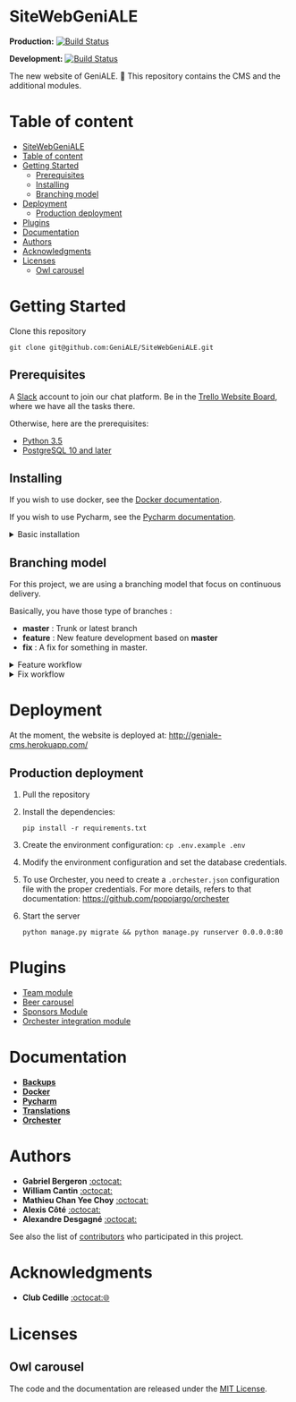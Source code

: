 # SiteWebGeniALE

**Production:** [![Build Status](https://travis-ci.org/GeniALE/SiteWebGeniALE.svg?branch=master)](https://travis-ci.org/GeniALE/SiteWebGeniALE)

**Development:** [![Build Status](https://travis-ci.org/GeniALE/SiteWebGeniALE.svg?branch=develop)](https://travis-ci.org/GeniALE/SiteWebGeniALE)

The new website of GeniALE. :beers:
This repository  contains the CMS and the additional modules.

# Table of content
- [SiteWebGeniALE](#SiteWebGeniALE)
- [Table of content](#Table-of-content)
- [Getting Started](#Getting-Started)
  - [Prerequisites](#Prerequisites)
  - [Installing](#Installing)
  - [Branching model](#Branching-model)
- [Deployment](#Deployment)
  - [Production deployment](#Production-deployment)
- [Plugins](#Plugins)
- [Documentation](#Documentation)
- [Authors](#Authors)
- [Acknowledgments](#Acknowledgments)
- [Licenses](#Licenses)
  - [Owl carousel](#Owl-carousel)

# Getting Started

Clone this repository

```
git clone git@github.com:GeniALE/SiteWebGeniALE.git
```

## Prerequisites

A [Slack](https://slack.com/) account to join our chat platform.
Be in the [Trello Website Board](https://trello.com/b/t7NT6LjO/page-web-g%C3%A9niale), where we have all the tasks there.

Otherwise, here are the prerequisites:

- [Python 3.5](https://www.python.org/downloads/release/python-350/)
- [PostgreSQL 10 and later](https://www.postgresql.org/) 

## Installing

If you wish to use docker,  see the [Docker documentation](docs/DOCKER.md).

If you wish to use Pycharm, see the [Pycharm documentation](docs/PYCHARM.md).

<details><summary>Basic installation</summary>
<p>

Before starting, you need to create a database for the website. You can either
use the create a database from the [terminal](https://stackoverflow.com/questions/30641512/create-database-from-command-line) or 
with a GUI such as [PGAdmin](https://www.youtube.com/watch?v=h05bcVYcGRU)

Clone the Github repository

```bash
  git clone https://github.com/GeniALE/SiteWebGeniALE.git
```

Create an `.env` file with your configurations

```bash
cd SiteWebGeniALE
cp .env.example .env
```

>**Note**: You might want to change the values according to your environment configurations.

Create your virtualenv

```bash
virtualenv -p python3 venv
```

Each time you want to work on your project, you need to activate your environment:

On Unix like OS:
```bash
source env/bin/activate
```

On Windows: 
```cmd
env\Scripts\activate
```

Install dependencies, migrations and create super user

```bash
pip3 install -r requirements.txt
python3 manage.py migrate
python3 manage.py createsuperuser
```

You can finally start the server with:

```bash
python3 manage.py runserver 0.0.0.0
```

The website should be running at [http://localhost:8080](localhost:8080)
</p>
</details>

## Branching model

For this project, we are using a branching model that focus on continuous delivery.

Basically, you have those type of branches :

- **master** : Trunk or latest branch
- **feature** : New feature development based on **master**
- **fix** : A fix for something in master. 

<details><summary>Feature workflow</summary>
<p>

- Create your feature branch from the master with a `feature/` prefix.
- Do your work
- Rebase master into your branch
- Review and test 
- Create pull request
- Set the reviewers for your pull request (you must have at least **ONE** approval to merge)
- Assign the pull request to the person in charge of merging (*it can be yourself*)
- Assign your Trello card to the same person you assigned the PR
- Merge the branch when you have your approvals

</p>
</details>

<details><summary>Fix workflow</summary>
<p>

When we find a flaw, we have to respond quickly to fix that bug.

The workflow is pretty much the same.
 
The only difference is the branch prefix: `fix/`.

</p>
</details>

# Deployment

At the moment, the website is deployed at: http://geniale-cms.herokuapp.com/

## Production deployment

1. Pull the repository
2. Install the dependencies: 
    
    ```shell
    pip install -r requirements.txt
    ```
3. Create the environment configuration: `cp .env.example .env`
4. Modify the environment configuration and set the database credentials.
5. To use Orchester, you need to create a `.orchester.json` configuration file with the
proper credentials. For more details, refers to that documentation: https://github.com/popojargo/orchester
6. Start the server

    ```shell
    python manage.py migrate && python manage.py runserver 0.0.0.0:80
    ```

# Plugins

- [Team module](teamModule/README.md)
- [Beer carousel](beer_carousel/README.md)
- [Sponsors Module](sponsorsModule/README.md)
- [Orchester integration module](orchester_cms_integration/README.md)

# Documentation

- [**Backups**](docs/BACKUPS.md)
- [**Docker**](docs/DOCKER.md)
- [**Pycharm**](docs/PYCHARM.md)
- [**Translations**](docs/TRANSLATIONS.md)
- [**Orchester**](docs/ORCHESTER.md)

# Authors

- **Gabriel Bergeron** [:octocat:](https://github.com/gabrielbergeron)
- **William Cantin** [:octocat:](https://github.com/wilomgfx)
- **Mathieu Chan Yee Choy** [:octocat:](https://github.com/Bazooo)
- **Alexis Côté** [:octocat:](https://github.com/popojargo)
- **Alexandre Desgagné** [:octocat:](https://github.com/alexemdesgagne)

See also the list of [contributors](https://github.com/GeniALE/SiteWebGeniALE/contributors) who participated in this project.

# Acknowledgments

* **Club Cedille** [:octocat:](https://github.com/clubcedille)[:globe_with_meridians:](http://cedille.etsmtl.ca/)

# Licenses

## Owl carousel

The code and the documentation are released under the [MIT License](website/static/lib/owlcarousel/LICENSE).
